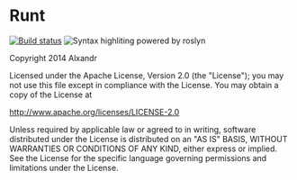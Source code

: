 Runt
====
[![Build status](https://ci.appveyor.com/api/projects/status/8f05ccdr5ybr0o7n)](https://ci.appveyor.com/project/Alxandr/runt)
![Syntax highliting powered by roslyn](http://i.imgur.com/kMnBkiG.png)

 Copyright 2014 Alxandr

 Licensed under the Apache License, Version 2.0 (the "License");
 you may not use this file except in compliance with the License.
 You may obtain a copy of the License at

  http://www.apache.org/licenses/LICENSE-2.0

 Unless required by applicable law or agreed to in writing, software
 distributed under the License is distributed on an "AS IS" BASIS,
 WITHOUT WARRANTIES OR CONDITIONS OF ANY KIND, either express or implied.
 See the License for the specific language governing permissions and
 limitations under the License.
